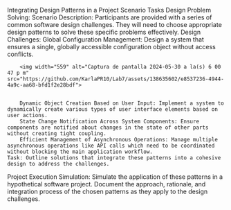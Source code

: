 Integrating Design Patterns in a Project Scenario
  Tasks
    Design Problem Solving:
    Scenario Description: Participants are provided with a series of common software design challenges. They will need to choose appropriate design patterns to solve these specific problems effectively.
      Design Challenges:
        Global Configuration Management: 
        Design a system that ensures a single, globally accessible configuration object without access conflicts.

        <img width="559" alt="Captura de pantalla 2024-05-30 a la(s) 6 00 47 p m" src="https://github.com/KarlaPR10/Lab7/assets/138635602/e8537236-4944-4a9c-aa68-bfd1f2e28bdf">


        Dynamic Object Creation Based on User Input: Implement a system to dynamically create various types of user interface elements based on user actions.
        State Change Notification Across System Components: Ensure components are notified about changes in the state of other parts without creating tight coupling.
        Efficient Management of Asynchronous Operations: Manage multiple asynchronous operations like API calls which need to be coordinated without blocking the main application workflow.
    Task: Outline solutions that integrate these patterns into a cohesive design to address the challenges.
  Project Execution Simulation:
  Simulate the application of these patterns in a hypothetical software project. Document the approach, rationale, and integration process of the chosen patterns as they apply to the design challenges.
  
